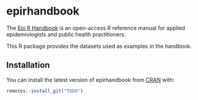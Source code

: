 
# epirhandbook

<!-- badges: start -->
<!-- badges: end -->

The [Epi R Handbook](https://epirhandbook.com/index.html) is an
open-access R reference manual for applied epidemiologists and public
health practitioners.

This R package provides the datasets used as examples in the handbook.

## Installation

You can install the latest version of epirhandbook from
[CRAN](https://CRAN.R-project.org) with:

``` r
remotes::install_git("TODO")
```
